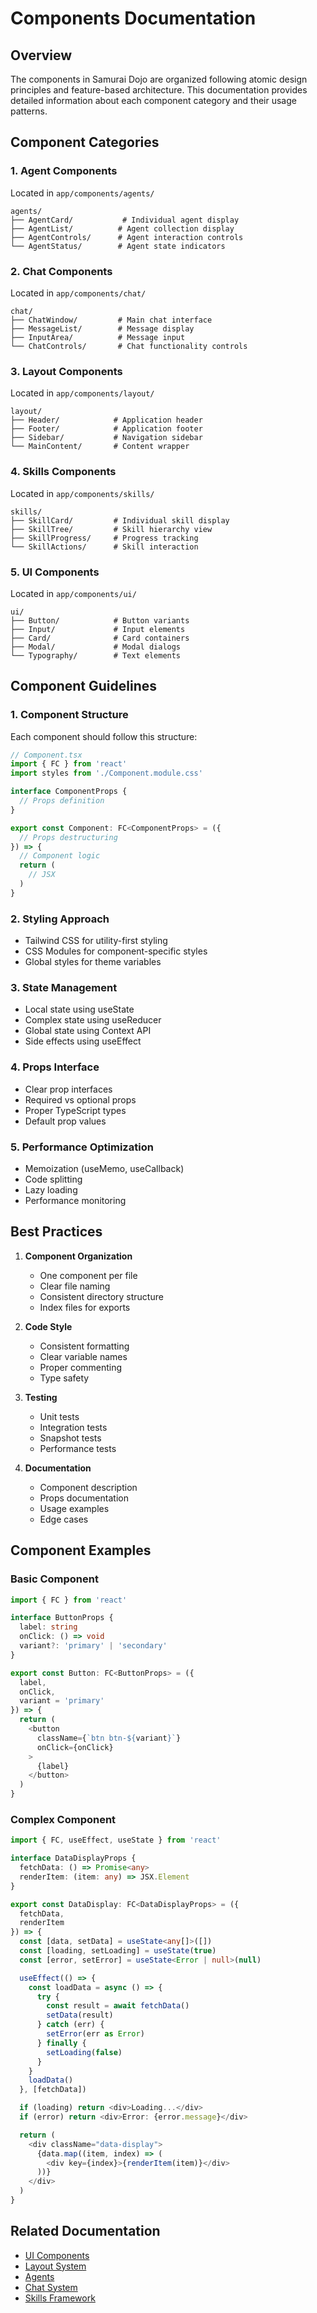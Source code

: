 # Components Documentation

## Overview

The components in Samurai Dojo are organized following atomic design principles and feature-based architecture. This documentation provides detailed information about each component category and their usage patterns.

## Component Categories

### 1. Agent Components
Located in `app/components/agents/`
```
agents/
├── AgentCard/           # Individual agent display
├── AgentList/          # Agent collection display
├── AgentControls/      # Agent interaction controls
└── AgentStatus/        # Agent state indicators
```

### 2. Chat Components
Located in `app/components/chat/`
```
chat/
├── ChatWindow/         # Main chat interface
├── MessageList/        # Message display
├── InputArea/          # Message input
└── ChatControls/       # Chat functionality controls
```

### 3. Layout Components
Located in `app/components/layout/`
```
layout/
├── Header/            # Application header
├── Footer/            # Application footer
├── Sidebar/           # Navigation sidebar
└── MainContent/       # Content wrapper
```

### 4. Skills Components
Located in `app/components/skills/`
```
skills/
├── SkillCard/         # Individual skill display
├── SkillTree/         # Skill hierarchy view
├── SkillProgress/     # Progress tracking
└── SkillActions/      # Skill interaction
```

### 5. UI Components
Located in `app/components/ui/`
```
ui/
├── Button/            # Button variants
├── Input/             # Input elements
├── Card/              # Card containers
├── Modal/             # Modal dialogs
└── Typography/        # Text elements
```

## Component Guidelines

### 1. Component Structure
Each component should follow this structure:
```typescript
// Component.tsx
import { FC } from 'react'
import styles from './Component.module.css'

interface ComponentProps {
  // Props definition
}

export const Component: FC<ComponentProps> = ({
  // Props destructuring
}) => {
  // Component logic
  return (
    // JSX
  )
}
```

### 2. Styling Approach
- Tailwind CSS for utility-first styling
- CSS Modules for component-specific styles
- Global styles for theme variables

### 3. State Management
- Local state using useState
- Complex state using useReducer
- Global state using Context API
- Side effects using useEffect

### 4. Props Interface
- Clear prop interfaces
- Required vs optional props
- Proper TypeScript types
- Default prop values

### 5. Performance Optimization
- Memoization (useMemo, useCallback)
- Code splitting
- Lazy loading
- Performance monitoring

## Best Practices

1. **Component Organization**
   - One component per file
   - Clear file naming
   - Consistent directory structure
   - Index files for exports

2. **Code Style**
   - Consistent formatting
   - Clear variable names
   - Proper commenting
   - Type safety

3. **Testing**
   - Unit tests
   - Integration tests
   - Snapshot tests
   - Performance tests

4. **Documentation**
   - Component description
   - Props documentation
   - Usage examples
   - Edge cases

## Component Examples

### Basic Component
```typescript
import { FC } from 'react'

interface ButtonProps {
  label: string
  onClick: () => void
  variant?: 'primary' | 'secondary'
}

export const Button: FC<ButtonProps> = ({
  label,
  onClick,
  variant = 'primary'
}) => {
  return (
    <button
      className={`btn btn-${variant}`}
      onClick={onClick}
    >
      {label}
    </button>
  )
}
```

### Complex Component
```typescript
import { FC, useEffect, useState } from 'react'

interface DataDisplayProps {
  fetchData: () => Promise<any>
  renderItem: (item: any) => JSX.Element
}

export const DataDisplay: FC<DataDisplayProps> = ({
  fetchData,
  renderItem
}) => {
  const [data, setData] = useState<any[]>([])
  const [loading, setLoading] = useState(true)
  const [error, setError] = useState<Error | null>(null)

  useEffect(() => {
    const loadData = async () => {
      try {
        const result = await fetchData()
        setData(result)
      } catch (err) {
        setError(err as Error)
      } finally {
        setLoading(false)
      }
    }
    loadData()
  }, [fetchData])

  if (loading) return <div>Loading...</div>
  if (error) return <div>Error: {error.message}</div>

  return (
    <div className="data-display">
      {data.map((item, index) => (
        <div key={index}>{renderItem(item)}</div>
      ))}
    </div>
  )
}
```

## Related Documentation

- [UI Components](./ui.md)
- [Layout System](./layout.md)
- [Agents](./agents.md)
- [Chat System](./chat.md)
- [Skills Framework](./skills.md) 